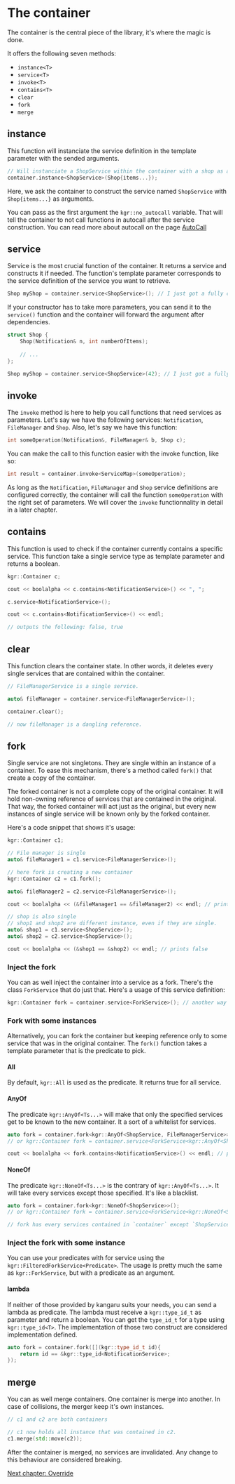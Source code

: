 The container
=============

The container is the central piece of the library, it's where the magic is done.

It offers the following seven methods:

 * `instance<T>`
 * `service<T>`
 * `invoke<T>`
 * `contains<T>`
 * `clear`
 * `fork`
 * `merge`

## instance
This function will instanciate the service definition in the template parameter with the sended arguments.

```c++
// Will instanciate a ShopService within the container with a shop as argument.
container.instance<ShopService>(Shop{items...});
```

Here, we ask the container to construct the service named `ShopService` with `Shop{items...}` as arguments.

You can pass as the first argument the `kgr::no_autocall` variable. That will tell the container to not call functions in autocall after the service construction.
You can read more about autocall on the page [AutoCall](section6_autocall.md)

## service
Service is the most crucial function of the container. It returns a service and constructs it if needed.
The function's template parameter corresponds to the service definition of the service you want to retrieve.

```c++
Shop myShop = container.service<ShopService>(); // I just got a fully constructed Shop!
```
        
If your constructor has to take more parameters, you can send it to the `service()` function and the container will forward the argument after dependencies.

```c++
struct Shop {
    Shop(Notification& n, int numberOfItems);
    
    // ...
};

Shop myShop = container.service<ShopService>(42); // I just got a fully constructed Shop with 42 items!
```

## invoke
The `invoke` method is here to help you call functions that need services as parameters.
Let's say we have the following services: `Notification`, `FileManager` and `Shop`.
Also, let's say we have this function:

```c++
int someOperation(Notification&, FileManager& b, Shop c);
```

You can make the call to this function easier with the invoke function, like so:

```c++
int result = container.invoke<ServiceMap>(someOperation);
```

As long as the `Notification`, `FileManager` and `Shop` service definitions are configured correctly, the container will call the function `someOperation` with the right set of parameters.
We will cover the `invoke` functionnality in detail in a later chapter.

## contains

This function is used to check if the container currently contains a specific service.
This function take a single service type as template parameter and returns a boolean.

```c++
kgr::Container c;

cout << boolalpha << c.contains<NotificationService>() << ", ";

c.service<NotificationService>();

cout << c.contains<NotificationService>() << endl;

// outputs the following: false, true
```

## clear
This function clears the container state. In other words, it deletes every single services that are contained within the container.

```c++
// FileManagerService is a single service.

auto& fileManager = container.service<FileManagerService>();

container.clear();

// now fileManager is a dangling reference.
```
        
## fork
Single service are not singletons. They are single within an instance of a container.
To ease this mechanism, there's a method called `fork()` that create a copy of the container.

The forked container is not a complete copy of the original container. It will hold non-owning reference of services that are contained in the original.
That way, the forked container will act just as the original, but every new instances of single service will be known only by the forked container.

Here's a code snippet that shows it's usage:

```c++
kgr::Container c1;

// File manager is single
auto& fileManager1 = c1.service<FileManagerService>();

// here fork is creating a new container
kgr::Container c2 = c1.fork();

auto& fileManager2 = c2.service<FileManagerService>();

cout << boolalpha << (&fileManager1 == &fileManager2) << endl; // prints true

// shop is also single
// shop1 and shop2 are different instance, even if they are single.
auto& shop1 = c1.service<ShopService>();
auto& shop2 = c2.service<ShopService>();

cout << boolalpha << (&shop1 == &shop2) << endl; // prints false
```
    
### Inject the fork
You can as well inject the container into a service as a fork. There's the class `ForkService` that do just that.
Here's a usage of this service definition:

```c++
kgr::Container fork = container.service<ForkService>(); // another way to fork
```

### Fork with some instances

Alternatively, you can fork the container but keeping reference only to some service that was in the original container.
The `fork()` function takes a template parameter that is the predicate to pick.

#### All

By default, `kgr::All` is used as the predicate. It returns true for all service.

#### AnyOf

The predicate `kgr::AnyOf<Ts...>` will make that only the specified services get to be known to the new container. It a sort of a whitelist for services.

```c++
auto fork = container.fork<kgr::AnyOf<ShopService, FileManagerService>>();
// or kgr::Container fork = container.service<ForkService<kgr::AnyOf<ShopService, FileManagerService>>>();

cout << boolalpha << fork.contains<NotificationService>() << endl; // prints false, even if `container` had one.
```

#### NoneOf

The predicate `kgr::NoneOf<Ts...>` is the contrary of `kgr::AnyOf<Ts...>`. It will take every services except those specified. It's like a blacklist.

```c++
auto fork = container.fork<kgr::NoneOf<ShopService>>();
// or kgr::Container fork = container.service<ForkService<kgr::NoneOf<ShopService>>>();

// fork has every services contained in `container` except `ShopService`
```
### Inject the fork with some instance

You can use your predicates with for service using the `kgr::FilteredForkService<Predicate>`. The usage is pretty much the same as `kgr::ForkService`, but with a predicate as an argument.

#### lambda

If neither of those provided by kangaru suits your needs, you can send a lambda as predicate.
The lambda must receive a `kgr::type_id_t` as parameter and return a boolean. You can get the `type_id_t` for a type using `kgr::type_id<T>`.
The implementation of those two construct are considered implementation defined.

```c++
auto fork = container.fork([](kgr::type_id_t id){
    return id == &kgr::type_id<NotificationService>;
});
```

## merge
You can as well merge containers. One container is merge into another. In case of collisions, the merger keep it's own instances.

```c++
// c1 and c2 are both containers

// c1 now holds all instance that was contained in c2.
c1.merge(std::move(c2));
```
    
After the container is merged, no services are invalidated. Any change to this behaviour are considered breaking.

[Next chapter: Override](section3_override.md)

